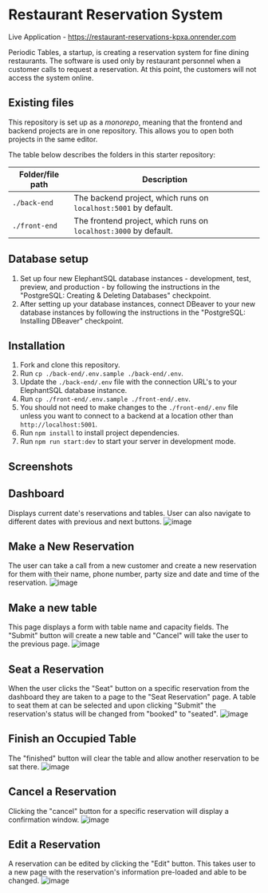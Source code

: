 # Restaurant Reservation System

Live Application - https://restaurant-reservations-kpxa.onrender.com

Periodic Tables, a startup, is creating a reservation system for fine dining restaurants.
The software is used only by restaurant personnel when a customer calls to request a reservation.
At this point, the customers will not access the system online.

## Existing files

This repository is set up as a *monorepo*, meaning that the frontend and backend projects are in one repository. This allows you to open both projects in the same editor.

The table below describes the folders in this starter repository:

| Folder/file path | Description                                                      |
| ---------------- | ---------------------------------------------------------------- |
| `./back-end`     | The backend project, which runs on `localhost:5001` by default.  |
| `./front-end`    | The frontend project, which runs on `localhost:3000` by default. |

## Database setup

1. Set up four new ElephantSQL database instances - development, test, preview, and production - by following the instructions in the "PostgreSQL: Creating & Deleting Databases" checkpoint.
2. After setting up your database instances, connect DBeaver to your new database instances by following the instructions in the "PostgreSQL: Installing DBeaver" checkpoint.

## Installation

1. Fork and clone this repository.
1. Run `cp ./back-end/.env.sample ./back-end/.env`.
1. Update the `./back-end/.env` file with the connection URL's to your ElephantSQL database instance.
1. Run `cp ./front-end/.env.sample ./front-end/.env`.
1. You should not need to make changes to the `./front-end/.env` file unless you want to connect to a backend at a location other than `http://localhost:5001`.
1. Run `npm install` to install project dependencies.
1. Run `npm run start:dev` to start your server in development mode.

## Screenshots

## Dashboard 

Displays current date's reservations and tables. User can also navigate to different dates with previous and next buttons. 
![image](https://user-images.githubusercontent.com/109226895/210275533-fea0ad8d-e19a-44cd-9706-4200351945f3.png)


## Make a New Reservation

The user can take a call from a new customer and create a new reservation for them with their name, phone number, party size and date and time of the reservation.
![image](https://user-images.githubusercontent.com/109226895/210275554-ee186fb1-32b2-4548-b659-e3e7e7087b83.png)

## Make a new table
This page displays a form with table name and capacity fields. The "Submit" button will create a new table and "Cancel" will take the user to the previous page.
![image](https://user-images.githubusercontent.com/109226895/210275652-3d9c3b7c-7ee0-4b18-8be9-0281daa6437f.png)

## Seat a Reservation
When the user clicks the "Seat" button on a specific reservation from the dashboard they are taken to a page to the "Seat Reservation" page. A table to seat them at can be selected and upon clicking "Submit" the reservation's status will be changed from "booked" to "seated".
![image](https://user-images.githubusercontent.com/109226895/210275848-7117baf4-0aec-4527-b6ab-de327d677831.png)

## Finish an Occupied Table
The "finished" button will clear the table and allow another reservation to be sat there.
![image](https://user-images.githubusercontent.com/109226895/210275989-24caa555-db27-4c7a-beb5-0c1e74f61656.png)

## Cancel a Reservation
Clicking the "cancel" button for a specific reservation will display a confirmation window. 
![image](https://user-images.githubusercontent.com/109226895/210276140-99740be9-da2c-4333-8543-6cd10a9bec01.png)

## Edit a Reservation
A reservation can be edited by clicking the "Edit" button. This takes user to a new page with the reservation's information pre-loaded and able to be changed.
![image](https://user-images.githubusercontent.com/109226895/210276271-20903225-9c28-4f59-a775-9102c3d9c5a2.png)



